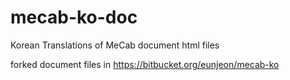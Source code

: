 # mecab-ko-doc
Korean Translations of MeCab document html files

forked document files in https://bitbucket.org/eunjeon/mecab-ko
